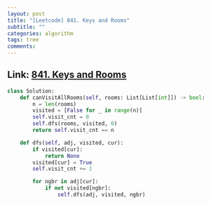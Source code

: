 ```yaml
---
layout: post
title: "[Leetcode] 841. Keys and Rooms"
subtitle: ""
categories: algorithm
tags: tree
comments:
---
```


## Link: [841. Keys and Rooms](https://leetcode.com/problems/keys-and-rooms/description/)

```py
class Solution:
    def canVisitAllRooms(self, rooms: List[List[int]]) -> bool:
        n = len(rooms)
        visited = [False for _ in range(n)]
        self.visit_cnt = 0
        self.dfs(rooms, visited, 0)
        return self.visit_cnt == n

    def dfs(self, adj, visited, cur):
        if visited[cur]:
            return None
        visited[cur] = True
        self.visit_cnt += 1

        for ngbr in adj[cur]:
            if not visited[ngbr]:
                self.dfs(adj, visited, ngbr)
```

